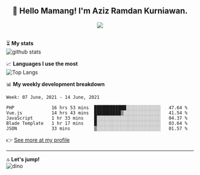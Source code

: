 <h2 align="center">👋 Hello Mamang! I'm Aziz Ramdan Kurniawan.</h2>  
<p align="center">
  <img src="https://komarev.com/ghpvc/?username=azizramdan"> <br><br>
</p>
    
⏳ **My stats**  
![github stats](https://github-readme-stats.vercel.app/api?username=azizramdan&show_icons=true&count_private=true&title_color=000&hide_border=true&hide_title=true)  

📈 **Languages I use the most**  
![Top Langs](https://github-readme-stats.vercel.app/api/top-langs/?username=azizramdan&layout=compact&langs_count=6&hide=tsql&hide_border=true&hide_title=true&exclude_repo=Futsal-Go,Futsal-Go-Admin,Sistem-Informasi-Sensus-Harian-Rawat-Inap)  

📊 **My weekly development breakdown**
<!--START_SECTION:waka-->
```text
Week: 07 June, 2021 - 14 June, 2021

PHP              16 hrs 53 mins  ████████████░░░░░░░░░░░░░   47.64 % 
Vue.js           14 hrs 43 mins  ██████████▒░░░░░░░░░░░░░░   41.54 % 
JavaScript       1 hr 33 mins    █░░░░░░░░░░░░░░░░░░░░░░░░   04.37 % 
Blade Template   1 hr 17 mins    █░░░░░░░░░░░░░░░░░░░░░░░░   03.64 % 
JSON             33 mins         ▒░░░░░░░░░░░░░░░░░░░░░░░░   01.57 % 
```
<!--END_SECTION:waka-->
👉 [See more at my profile](https://wakatime.com/@azizramdan)
***
🔝 **Let's jump!**  
![dino](https://raw.githubusercontent.com/azizramdan/azizramdan/master/dino.gif)  
